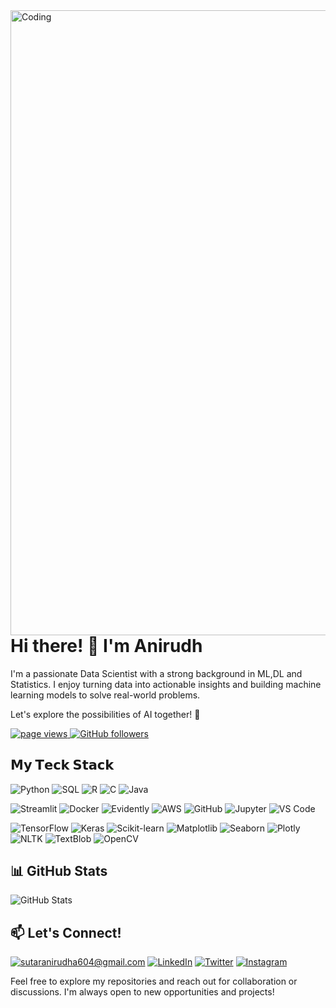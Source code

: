 <img align="right" alt="Coding" width="1000" src="https://user-images.githubusercontent.com/61057666/169029838-74df663d-2e62-4d77-bdff-b43f7d63f00f.png">

# Hi there! 👋 I'm Anirudh

I'm a passionate Data Scientist with a strong background in ML,DL and Statistics. I enjoy turning data into actionable insights and building machine learning models to solve real-world problems.

Let's explore the possibilities of AI together! 🚀

<p align="left">
  <a href="https://github.com/anirudh6370/anirudh6370">
    <img src="https://komarev.com/ghpvc/?username=anirudh6370" alt="page views" />
  </a>
<a href="https://github.com/anirudh6370?tab=followers">
    <img alt="GitHub followers" src="https://img.shields.io/github/followers/anirudh6370?style=flat&logo=github">
</a>

## 𝗠𝘆 𝗧𝗲𝗰𝗸 𝗦𝘁𝗮𝗰𝗸

![Python](https://img.shields.io/badge/-Python-%23E44D27?style=flat-square&logo=python&logoColor=ffffff)
![SQL](https://img.shields.io/badge/-SQL-informational?style=flat&logo=postgresql&logoColor=white&color=4169E1)
![R](https://img.shields.io/badge/R-%23276DC3.svg?&style=flat-square&logo=r&logoColor=white)
![C](https://img.shields.io/badge/C-%23A8B9CC.svg?&style=flat-square&logo=c&logoColor=white)
![Java](https://img.shields.io/badge/Java-%23ED8B00.svg?&style=flat-square&logo=java&logoColor=white)


![Streamlit](https://img.shields.io/badge/-Streamlit-%232C3A42?style=flat-square&logo=Streamlit)
![Docker](https://img.shields.io/badge/-Docker-%23EC4A3F?style=flat-square&logo=Docker&logoColor=ffffff)
![Evidently](https://img.shields.io/badge/-Evidently-%23646CFF?style=flat-square&logo=Evidently&logoColor=ffffff)
![AWS](https://img.shields.io/badge/-AWS-informational?style=flat&logo=amazon-aws&logoColor=white&color=232F3E)
![GitHub](https://img.shields.io/badge/-GitHub-FCA121?style=flat-square&logo=GitHub)
![Jupyter](https://img.shields.io/badge/-Jupyter-informational?style=flat&logo=jupyter&logoColor=white&color=F37626)
![VS Code](https://img.shields.io/badge/-VSCode-%23007ACC?style=flat-square&logo=visual-studio-code)

![TensorFlow](https://img.shields.io/badge/-TensorFlow-%23FF6F00?style=flat-square&logo=tensorflow&logoColor=white)
![Keras](https://img.shields.io/badge/-Keras-informational?style=flat&logo=keras&logoColor=white&color=D00000)
![Scikit-learn](https://img.shields.io/badge/-Scikit--learn-informational?style=flat&logo=scikit-learn&logoColor=white&color=F7931E)
![Matplotlib](https://img.shields.io/badge/-Matplotlib-informational?style=flat&logo=matplotlib&logoColor=white&color=0077B5)
![Seaborn](https://img.shields.io/badge/Seaborn-%234F4F4F.svg?&style=flat-square&logo=seaborn&logoColor=white)
![Plotly](https://img.shields.io/badge/Plotly-%233F4F75.svg?&style=flat-square&logo=plotly&logoColor=white)
![NLTK](https://img.shields.io/badge/NLTK-%23276DC3.svg?&style=flat-square&logo=nltk&logoColor=white)
![TextBlob](https://img.shields.io/badge/TextBlob-%23FF6347.svg?&style=flat-square)
![OpenCV](https://img.shields.io/badge/OpenCV-%2325A4EF.svg?&style=flat-square&logo=opencv&logoColor=white)


## 📊 GitHub Stats

![GitHub Stats](https://github-readme-stats.vercel.app/api?username=anirudh6370&show_icons=true&count_private=true&hide=contribs,prs&theme=radical)


## 📫 Let's Connect!
<a href="mailto:YourEmail@gmail.com">![sutaranirudha604@gmail.com](https://img.shields.io/badge/Gmail-D14836?style=for-the-badge&logo=gmail&logoColor=white)</a>
<a href="<https://www.linkedin.com/in/anirudha-sutar/>">![LinkedIn](https://img.shields.io/badge/LinkedIn-0077B5?style=for-the-badge&logo=linkedin&logoColor=white)</a>
<a href="<https://twitter.com/AnirudhaSutar7>">![Twitter](https://img.shields.io/badge/Twitter-0077B5?style=for-the-badge&logo=Twitter&logoColor=white)</a>
<a href="<https://instagram.com/anirudh63>">![Instagram](https://img.shields.io/badge/Instagram-D14860?style=for-the-badge&logo=Instagram&logoColor=white)</a>



Feel free to explore my repositories and reach out for collaboration or discussions. I'm always open to new opportunities and projects!


